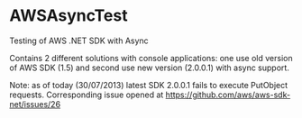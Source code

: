 AWSAsyncTest
============

Testing of AWS .NET SDK with Async

Contains 2 different solutions with console applications: one use old version of AWS SDK (1.5) and second use new version (2.0.0.1) with async support.

Note: as of today (30/07/2013) latest SDK 2.0.0.1 fails to execute PutObject requests. Corresponding issue opened at https://github.com/aws/aws-sdk-net/issues/26
